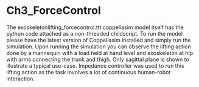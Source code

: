 # Ch3_ForceControl
The exoskeletonlifting_forcecontrol.ttt coppeliasim model itself has the python code attached as a non-threaded childscript. To run the model please have the latest version of Coppeliasim installed and simply run the simulation.
Upon running the simulation you can observe the lifting action done by a mannequin with a load held at hand level and exoskeleton at hip with arms connecting the trunk and thigh. Only sagittal plane is shown to illustrate a typical use-case.
Impedance controller was used to run this lifting action as the task involves a lot of continuous human-robot interaction. 
